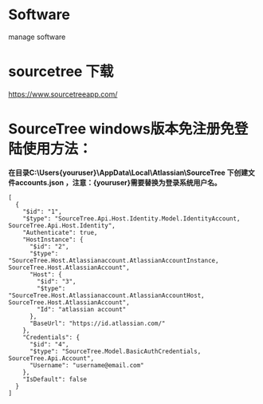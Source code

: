 # Software
manage software


# sourcetree 下载
https://www.sourcetreeapp.com/

# SourceTree windows版本免注册免登陆使用方法：
**在目录C:\Users\{youruser}\AppData\Local\Atlassian\SourceTree 下创建文件accounts.json ，注意：{youruser}需要替换为登录系统用户名。**
```
[
  {
    "$id": "1",
    "$type": "SourceTree.Api.Host.Identity.Model.IdentityAccount, SourceTree.Api.Host.Identity",
    "Authenticate": true,
    "HostInstance": {
      "$id": "2",
      "$type": "SourceTree.Host.Atlassianaccount.AtlassianAccountInstance, SourceTree.Host.AtlassianAccount",
      "Host": {
        "$id": "3",
        "$type": "SourceTree.Host.Atlassianaccount.AtlassianAccountHost, SourceTree.Host.AtlassianAccount",
        "Id": "atlassian account"
      },
      "BaseUrl": "https://id.atlassian.com/"
    },
    "Credentials": {
      "$id": "4",
      "$type": "SourceTree.Model.BasicAuthCredentials, SourceTree.Api.Account",
      "Username": "username@email.com"
    },
    "IsDefault": false
  }
]
```
